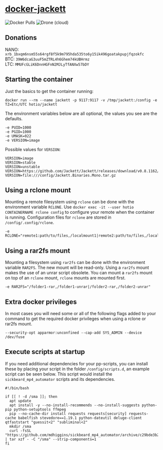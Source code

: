 # [docker-jackett](https://github.com/hotio/docker-jackett)

![Docker Pulls](https://img.shields.io/docker/pulls/hotio/jackett?style=flat-square)
![Drone (cloud)](https://img.shields.io/drone/build/hotio/docker-jackett?style=flat-square)

## Donations

NANO: `xrb_1bxqm6nsm55s64rgf8f5k9m795hda535to6y15ik496goatakpupjfqzokfc`  
BTC: `39W6dcaG3uuF5mZTRL4h6Ghem74kUBHrmz`  
LTC: `MMUFcGLiK6DnnHGFnN2MJLyTfANXw57bDY`

## Starting the container

Just the basics to get the container running:

```shell
docker run --rm --name jackett -p 9117:9117 -v /tmp/jackett:/config -e TZ=Etc/UTC hotio/jackett
```

The environment variables below are all optional, the values you see are the defaults.

```shell
-e PUID=1000
-e PGID=1000
-e UMASK=022
-e VERSION=image
```

Possible values for `VERSION`:

```shell
VERSION=image
VERSION=stable
VERSION=unstable
VERSION=https://github.com/Jackett/Jackett/releases/download/v0.8.1162/Jackett.Binaries.Mono.tar.gz
VERSION=file:///config/Jackett.Binaries.Mono.tar.gz
```

## Using a rclone mount

Mounting a remote filesystem using `rclone` can be done with the environment variable `RCLONE`. Use `docker exec -it --user hotio CONTAINERNAME rclone config` to configure your remote when the container is running. Configuration files for `rclone` are stored in `/config/.config/rclone`.

```shell
-e RCLONE="remote1:path/to/files,/localmount1|remote2:path/to/files,/localmount2"
```

## Using a rar2fs mount

Mounting a filesystem using `rar2fs` can be done with the environment variable `RAR2FS`. The new mount will be read-only. Using a `rar2fs` mount makes the use of an unrar script obsolete. You can mount a `rar2fs` mount on top of an `rclone` mount, `rclone` mounts are mounted first.

```shell
-e RAR2FS="/folder1-rar,/folder1-unrar|/folder2-rar,/folder2-unrar"
```

## Extra docker privileges

In most cases you will need some or all of the following flags added to your command to get the required docker privileges when using a rclone or rar2fs mount.

```shell
--security-opt apparmor:unconfined --cap-add SYS_ADMIN --device /dev/fuse
```

## Execute scripts at startup

If you need additional dependencies for your pp-scripts, you can install these by placing your script in the folder `/config/scripts.d`, an example script can be seen below. This script would install the `sickbeard_mp4_automator` scripts and its dependencies.

```shell
#!/bin/bash

if [[ ! -d /sma ]]; then
  apt update
  apt install -y --no-install-recommends --no-install-suggests python-pip python-setuptools ffmpeg
  pip --no-cache-dir install requests requests[security] requests-cache babelfish stevedore==1.19.1 python-dateutil deluge-client qtfaststart "guessit<2" "subliminal<2"
  mkdir /sma
  curl -fsSL "https://github.com/mdhiggins/sickbeard_mp4_automator/archive/c29bde3b2b4cfc194e5bb3a868b248acd2780d89.tar.gz" | tar xzf - -C "/sma" --strip-components=1
fi
```
